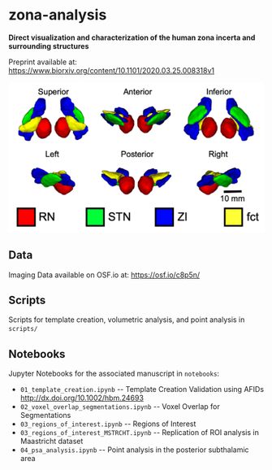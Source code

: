 # zona-analysis

**Direct visualization and characterization of the human zona incerta and surrounding structures**

Preprint available at: https://www.biorxiv.org/content/10.1101/2020.03.25.008318v1

![image](figures/3DSlicer_cZI/3DSlicer_cZI_all.png)

## Data

Imaging Data available on OSF.io at: https://osf.io/c8p5n/

## Scripts

Scripts for template creation, volumetric analysis, and point analysis in `scripts/`

## Notebooks

Jupyter Notebooks for the associated manuscript in `notebooks`:

  * `01_template_creation.ipynb` -- Template Creation Validation using AFIDs http://dx.doi.org/10.1002/hbm.24693 
  * `02_voxel_overlap_segmentations.ipynb` -- Voxel Overlap for Segmentations
  * `03_regions_of_interest.ipynb` -- Regions of Interest
  * `03_regions_of_interest_MSTRCHT.ipynb` -- Replication of ROI analysis in Maastricht dataset
  * `04_psa_analysis.ipynb` -- Point analysis in the posterior subthalamic area


